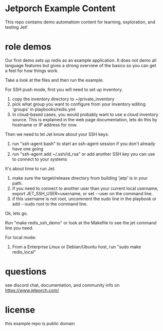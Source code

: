 Jetporch Example Content
========================

This repo contains demo automatiom content for learning, exploration, and testing Jet!

role demos
==========

Our first demo sets up redis as an example application.  It does not
demo all language features but gives a strong overview of the basics so you can
get a feel for how things work.

Take a look at the files and then run the example.

For SSH push mode, first you will need to set up inventory.

1. copy the inventory directory to ~/private_inventory
2. pick what group you want to configure from your inventory editing 'groups' in playbooks/redis.yml
3. In cloud-based cases, you would probably want to use a cloud inventory source.  This is explained in the web page
documentation, lets do this by hostname or IP address for now.

Then we need to let Jet know about your SSH keys:

1. run "ssh-agent bash" to start an ssh-agent session if you don't already have one going
2. run "ssh-agent add ~/.ssh/id_rsa" or add another SSH key you can use to connect to your systems

It's about time to run Jet.

1. make sure the target/release directory from building 'jetp' is in your path.  
2. if you need to connect to another user than your current local username, export JET_SSH_USER=username, or set --user on the command line.
3. if this username is not root, uncomment the sudo line in the playbook or add --sudo root to the command line.

Ok, lets go.

Run "make redis_ssh_demo" or look at the Makefile to see the jet command line you need.

For local mode:

1. From a Enterprise Linux or Debian/Ubuntu host, run "sudo make redis_local"

questions
=========

see discord chat, documentation, and community info on https://www.jetporch.com/

license
=======

this example repo is public domain
